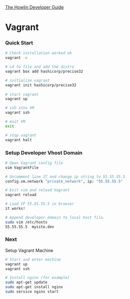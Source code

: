 

[The Howlin Developer Guide](../home.md)





# Vagrant




### Quick Start


```bash
# Check installation worked ok
vagrant -v

# cd to file and add the distro
vagrant box add hashicorp/precise32 

# initialise vagrant
vagrant init hashicorp/precise32 
 
# start vagrant
vagrant up

# ssh into VM
vagrant ssh

# exit VM
exit

# stop vagrant
vagrant halt
```



### Setup Developer Vhost Domain


```bash
# Open Vagrant config file
vim VagrantFile

# Uncomment line 27 and change ip string to 55.55.55.5
config.vm.network "private_network", ip: "55.55.55.5"

# Exit vim and reload Vagrant
vagrant reload

# Load IP 55.55.55.5 in browser
it works!

# Append developer domain to local host file.
sudo vim /etc/hosts
55.55.55.5	mysite.dev
```



### Next


Setup Vagrant Machine

```bash
# Start and enter machine
vagrant up
vagrant ssh

# Install nginx (for example)
sudo apt-get update
sudo apt-get install nginx
sudo service nginx start
```
